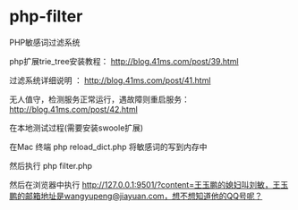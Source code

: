 # php-filter
PHP敏感词过滤系统

php扩展trie_tree安装教程：
http://blog.41ms.com/post/39.html

过滤系统详细说明 ：
http://blog.41ms.com/post/41.html

无人值守，检测服务正常运行，遇故障则重启服务：
http://blog.41ms.com/post/42.html


在本地测试过程(需要安装swoole扩展)

在Mac 终端 php reload_dict.php  将敏感词的写到内存中

然后执行 php filter.php 

然后在浏览器中执行 http://127.0.0.1:9501/?content=王玉鹏的媳妇叫刘敏，王玉鹏的邮箱地址是wangyupeng@jiayuan.com，想不想知道他的QQ号呢？
